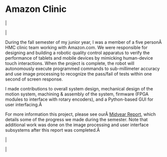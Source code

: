 <head>
<meta name="generator" content="HTML Tidy for Linux (vers 25 March 2009), see www.w3.org">
  <meta http-equiv="Content-Type" content="text/html; charset=us-ascii">

  <title>Amazon Clinic</title>
  <style type="text/css">
div.c2 {text-align:justify}
  span.c1 {background-color:transparent}
  </style>

</head>

# Amazon Clinic

  

| 
  

 | 

 During the fall semester of my junior year, I was a member of a five personÂ HMC clinic team working with Amazon.com. We were responsible for designing and building a robotic quality control apparatus to verify the performance of tablets and mobile devices by mimicking human-device touch interactions. When the project is complete, the robot will autonomously execute programmed commands to sub-millimeter accuracy and use image processing to recognize the pass/fail of tests within one second of screen response.

  

 I made contributions to overall system design, mechanical design of the motion system, machining & assembly of the system, firmware (FPGA modules to interface with rotary encoders), and a Python-based GUI for user interfacing.Â 

  

 For more information this project, please see ourÂ [Midyear Report](https://drive.google.com/file/d/0B0Jfms0twG8EM3V4OFRPNWNuNUE/edit?usp=sharing), which details some of the progress we made during the semester. Note that additional work was done on the image processing and user interface subsystems after this report was completed.Â 

 | 
  

 |

  

